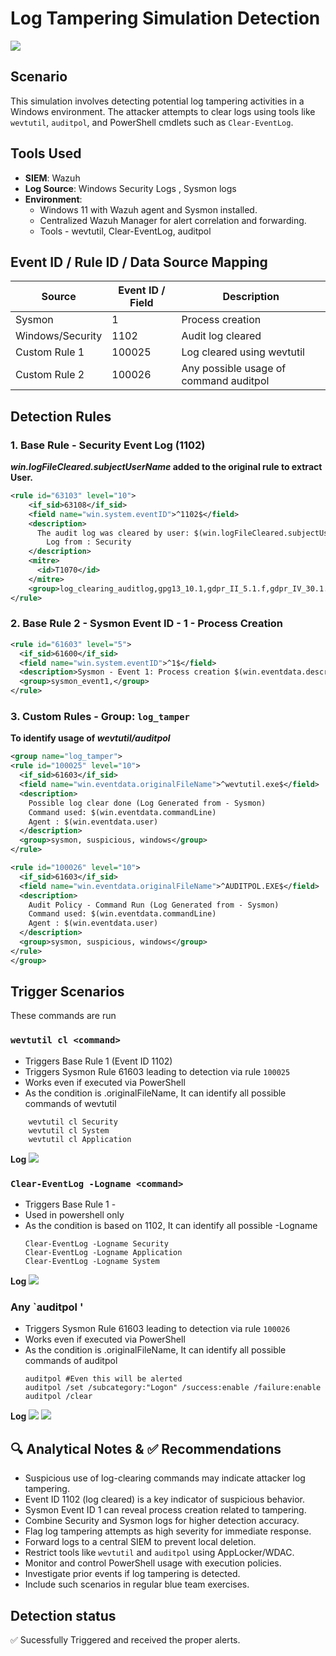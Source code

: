 # Log Tampering Simulation Detection
![](./assets/logtampering.png)
## Scenario

This simulation involves detecting potential log tampering activities in a Windows environment. The attacker attempts to clear logs using tools like `wevtutil`, `auditpol`, and PowerShell cmdlets such as `Clear-EventLog`.


## Tools Used
- **SIEM**: Wazuh  
- **Log Source**: Windows Security Logs , Sysmon logs
- **Environment**:
  - Windows 11 with Wazuh agent and Sysmon installed.
  - Centralized Wazuh Manager for alert correlation and forwarding.
  - Tools - wevtutil, Clear-EventLog, auditpol


## Event ID / Rule ID / Data Source Mapping

| Source        | Event ID / Field              | Description                        |
|---------------|-------------------------------|------------------------------------|
| Sysmon        | 1                             | Process creation                   |
| Windows/Security| 1102                        | Audit log cleared                  |
| Custom Rule 1 | 100025                        | Log cleared using wevtutil         |
| Custom Rule 2 | 100026                        | Any possible usage of command auditpol|


## Detection Rules

### 1. Base Rule - Security Event Log (1102)

**_win.logFileCleared.subjectUserName_ added to the original rule to extract User.**
```xml
<rule id="63103" level="10">
    <if_sid>63108</if_sid>
    <field name="win.system.eventID">^1102$</field>
    <description>
      The audit log was cleared by user: $(win.logFileCleared.subjectUserName)
        Log from : Security
    </description>
    <mitre>
      <id>T1070</id>
    </mitre>
    <group>log_clearing_auditlog,gpg13_10.1,gdpr_II_5.1.f,gdpr_IV_30.1.g,</group>
</rule>
```

### 2. Base Rule 2 - Sysmon Event ID - 1 - Process Creation

```xml
<rule id="61603" level="5">
  <if_sid>61600</if_sid>
  <field name="win.system.eventID">^1$</field>
  <description>Sysmon - Event 1: Process creation $(win.eventdata.description)</description>
  <group>sysmon_event1,</group>
</rule>
```

### 3. Custom Rules - Group: `log_tamper`

**To identify usage of _wevtutil/auditpol_**

```xml
<group name="log_tamper">
<rule id="100025" level="10">
  <if_sid>61603</if_sid>
  <field name="win.eventdata.originalFileName">^wevtutil.exe$</field>
  <description> 
    Possible log clear done (Log Generated from - Sysmon)  
    Command used: $(win.eventdata.commandLine)  
    Agent : $(win.eventdata.user)
  </description>
  <group>sysmon, suspicious, windows</group>
</rule>

<rule id="100026" level="10">
  <if_sid>61603</if_sid>
  <field name="win.eventdata.originalFileName">^AUDITPOL.EXE$</field>
  <description> 
    Audit Policy - Command Run (Log Generated from - Sysmon)  
    Command used: $(win.eventdata.commandLine)  
    Agent : $(win.eventdata.user)
  </description>
  <group>sysmon, suspicious, windows</group>
</rule>
</group>
```

## Trigger Scenarios

These commands are run

### `wevtutil cl <command>`
  - Triggers Base Rule 1 (Event ID 1102)
  - Triggers Sysmon Rule 61603 leading to detection via rule `100025`
  - Works even if executed via PowerShell
  - As the condition is .originalFileName, It can identify all possible commands of wevtutil

```
    wevtutil cl Security
    wevtutil cl System
    wevtutil cl Application
```

**Log**
![](./assets/wevtutil.png)


### `Clear-EventLog -Logname <command>`

  - Triggers Base Rule 1 - 
  - Used in powershell only
  - As the condition is based on 1102, It can identify all possible -Logname
    ```
    Clear-EventLog -Logname Security
    Clear-EventLog -Logname Application
    Clear-EventLog -Logname System
    ```
**Log**
![](./assets/Clean.png.png)    
    
### Any `auditpol <command>'
  - Triggers Sysmon Rule 61603 leading to detection via rule `100026`
  - Works even if executed via PowerShell
  - As the condition is .originalFileName, It can identify all possible commands of auditpol
    ```
    auditpol #Even this will be alerted
    auditpol /set /subcategory:"Logon" /success:enable /failure:enable
    auditpol /clear
    ```
**Log**
![](./assets/auditpol.png)
![](./assets/log_telegram.png)


## 🔍 Analytical Notes & ✅ Recommendations

- Suspicious use of log-clearing commands may indicate attacker log tampering.
- Event ID 1102 (log cleared) is a key indicator of suspicious behavior.
- Sysmon Event ID 1 can reveal process creation related to tampering.
- Combine Security and Sysmon logs for higher detection accuracy.
- Flag log tampering attempts as high severity for immediate response.
- Forward logs to a central SIEM to prevent local deletion.
- Restrict tools like `wevtutil` and `auditpol` using AppLocker/WDAC.
- Monitor and control PowerShell usage with execution policies.
- Investigate prior events if log tampering is detected.
- Include such scenarios in regular blue team exercises.


## Detection status
✅ Sucessfully Triggered and received the proper alerts.

